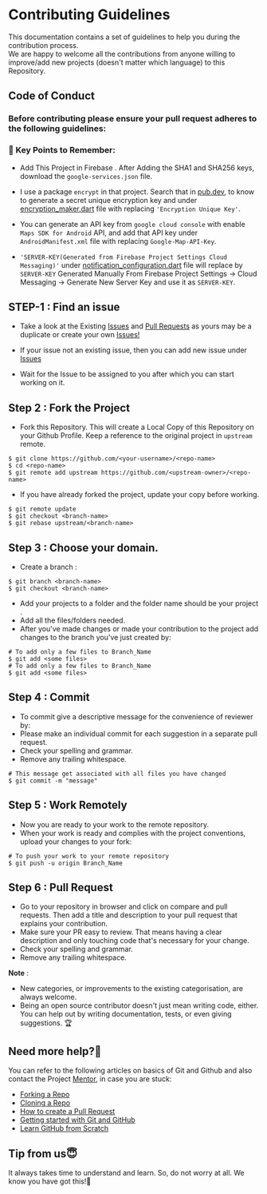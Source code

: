 # Contributing Guidelines  

This documentation contains a set of guidelines to help you during the contribution process.   
We are happy to welcome all the contributions from anyone willing to improve/add new projects (doesn't matter which language) to this Repository.

Code of Conduct
---------------

### Before contributing please ensure your **pull request** adheres to the following guidelines:

### 🎯 Key Points to Remember:

- Add This Project in Firebase . After Adding the SHA1 and SHA256 keys, download the `google-services.json` file. </br>


- I use a package `encrypt` in that project. Search that in [pub.dev](https://pub.dev/packages/encrypt), to know to generate a secret unique encryption key and under [encryption_maker.dart](https://github.com/SamarpanCoder2002/Generation/blob/main/lib/BackendAndDatabaseManager/global_controller/encrytion_maker.dart) file with replacing `'Encryption Unique Key'`.</br>


- You can generate an API key from `google cloud console` with enable `Maps SDK for Android` API, and add that API key under `AndroidManifest.xml` file with replacing `Google-Map-API-Key`.</br>


- `'SERVER-KEY(Generated from Firebase Project Settings Cloud Messaging)'` under [notification_configuration.dart](https://github.com/SamarpanCoder2002/Generation/blob/main/lib/BackendAndDatabaseManager/general_services/notification_configuration.dart) file will replace by `SERVER-KEY` Generated Manually From Firebase Project Settings -> Cloud Messaging -> Generate New Server Key and use it as `SERVER-KEY`.</br>
       
 
## STEP-1 : Find an issue
  - Take a look at the Existing [Issues](https://github.com/SamarpanCoder2002/Generation/issues) and [Pull Requests](https://github.com/SamarpanCoder2002/Generation/pulls) as yours may be a duplicate  or create your own [Issues!](https://github.com/SamarpanCoder2002/Generation/issues) 

  - If your issue not an existing issue, then you can add new issue under [Issues](https://github.com/SamarpanCoder2002/Generation/issues)
  
  - Wait for the Issue to be assigned to you after which you can start working on it.
 
  
## Step 2 : Fork the Project  
- Fork this Repository. This will create a Local Copy of this Repository on your Github Profile. Keep a reference to the original project in `upstream` remote.  
 ```  
 $ git clone https://github.com/<your-username>/<repo-name>  
 $ cd <repo-name>  
 $ git remote add upstream https://github.com/<upstream-owner>/<repo-name>  
 ```  
 
- If you have already forked the project, update your copy before working.  
 ```  
 $ git remote update  
 $ git checkout <branch-name>  
 $ git rebase upstream/<branch-name>  
 ```  
 
 ## Step 3 : Choose your domain.
- Create a branch  :
 ``` 
 $ git branch <branch-name>
 $ git checkout <branch-name>

  ```
 
- Add your projects to a folder and the folder name should be your project .   
- Add all the files/folders needed.  
- After you've made changes or made your contribution to the project add changes to the branch you've just created by:
 ```
 # To add only a few files to Branch_Name
 $ git add <some files>
 # To add only a few files to Branch_Name
 $ git add <some files>
  ```
  
 
## Step 4 : Commit  
- To commit give a descriptive message for the convenience of reviewer by:  
- Please make an individual commit for each suggestion in a separate pull request.
- Check your spelling and grammar.
- Remove any trailing whitespace.
```
# This message get associated with all files you have changed  
$ git commit -m "message"  
```  

## Step 5 : Work Remotely  
- Now you are ready to your work to the remote repository.  
- When your work is ready and complies with the project conventions, upload your changes to your fork:  
  
 ```  
 # To push your work to your remote repository  
 $ git push -u origin Branch_Name  
 ```
 
 ## Step 6 : Pull Request  
- Go to your repository in browser and click on compare and pull requests. Then add a title and description to your pull request that explains your contribution.  
- Make sure your PR easy to review. That means having a clear description and only touching code that's necessary for your change.
- Check your spelling and grammar.
- Remove any trailing whitespace.

**Note** :
  - New categories, or improvements to the existing categorisation, are always welcome.
  - Being an open source contributor doesn't just mean writing code, either. You can help out by writing documentation, tests, or even giving suggestions. 🏆
  
## Need more help?🤔  
You can refer to the following articles on basics of Git and Github and also contact the Project [Mentor](https://github.com/Kushal997-das/), in case you are stuck:  
- [Forking a Repo](https://help.github.com/en/github/getting-started-with-github/fork-a-repo)  
- [Cloning a Repo](https://help.github.com/en/desktop/contributing-to-projects/creating-an-issue-or-pull-request)  
- [How to create a Pull Request](https://opensource.com/article/19/7/create-pull-request-github)  
- [Getting started with Git and GitHub](https://towardsdatascience.com/getting-started-with-git-and-github-6fcd0f2d4ac6)  
- [Learn GitHub from Scratch](https://www.youtube.com/watch?v=BCQHnlnPusY&list=PLozRqGzj97d02YjR5JVqDwN2K0cAiT7VK)  
  
Tip from us😇
-------------
It always takes time to understand and learn. So, do not worry at all. We know you have got this!💪
